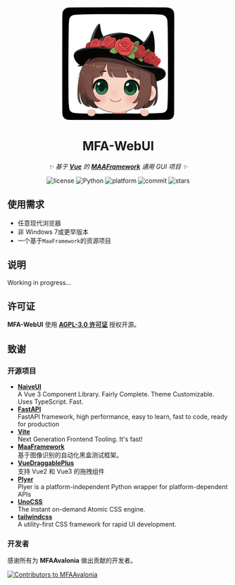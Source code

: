 <!-- markdownlint-disable MD033 MD041 -->
<p align="center">
  <img alt="LOGO" src="https://github.com/ravizhan/MFA-WebUI/blob/main/logo.jpg" width="256" height="256" />
</p>

<div align="center">

# MFA-WebUI

<!-- prettier-ignore-start -->
<!-- markdownlint-disable-next-line MD036 -->
_✨ 基于 **[Vue](https://github.com/vuejs/vue)** 的 **[MAAFramework](https://github.com/MaaXYZ/MaaFramework)** 通用 GUI 项目 ✨_
<!-- prettier-ignore-end -->

  <img alt="license" src="https://img.shields.io/github/license/ravizhan/MFA-WebUI">
  <img alt="Python" src="https://img.shields.io/python/required-version-toml?tomlFilePath=https%3A%2F%2Fraw.githubusercontent.com%2Fravizhan%2FMFA-WebUI%2Frefs%2Fheads%2Fmain%2Fpyproject.toml">
  <img alt="platform" src="https://img.shields.io/badge/platform-Windows%20%7C%20Linux%20%7C%20macOS-blueviolet">
  <img alt="commit" src="https://img.shields.io/github/commit-activity/m/ravizhan/MFA-WebUI">
  <img alt="stars" src="https://img.shields.io/github/stars/ravizhan/MFA-WebUI?style=social">
</div>

## 使用需求

- 任意现代浏览器
- 非 Windows 7或更早版本
- 一个基于`MaaFramework`的资源项目

## 说明

Working in progress...

## 许可证

**MFA-WebUI** 使用 **[AGPL-3.0 许可证](./LICENSE)** 授权开源。

## 致谢

### 开源项目

- **[NaiveUI](https://github.com/tusen-ai/naive-ui)**\
  A Vue 3 Component Library. Fairly Complete. Theme Customizable. Uses TypeScript. Fast.
- **[FastAPI](https://github.com/fastapi/fastapi)**\
  FastAPI framework, high performance, easy to learn, fast to code, ready for production
- **[Vite](https://github.com/vitejs/vite)**\
  Next Generation Frontend Tooling. It's fast!
- **[MaaFramework](https://github.com/MaaAssistantArknights/MaaFramework)**\
  基于图像识别的自动化黑盒测试框架。
- **[VueDraggablePlus](https://github.com/Alfred-Skyblue/vue-draggable-plus)**\
  支持 Vue2 和 Vue3 的拖拽组件
- **[Plyer](https://github.com/kivy/plyer)**\
  Plyer is a platform-independent Python wrapper for platform-dependent APIs
- **[UnoCSS](https://github.com/unocss/unocss)**\
  The instant on-demand Atomic CSS engine.
- **[tailwindcss](https://github.com/tailwindlabs/tailwindcss)**\
  A utility-first CSS framework for rapid UI development.

### 开发者

感谢所有为 **MFAAvalonia** 做出贡献的开发者。

<a href="https://github.com/ravizhan/MFA-WebUI/graphs/contributors">
  <img src="https://contrib.rocks/image?repo=ravizhan/MFA-WebUI&max=1000" alt="Contributors to MFAAvalonia"/>
</a>